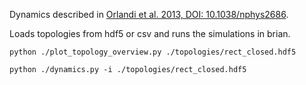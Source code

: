 Dynamics described in [Orlandi et al. 2013, DOI: 10.1038/nphys2686](https://dx.doi.org/10.1038/nphys2686).

Loads topologies from hdf5 or csv and runs the simulations in brian.

```
python ./plot_topology_overview.py ./topologies/rect_closed.hdf5

python ./dynamics.py -i ./topologies/rect_closed.hdf5
```
